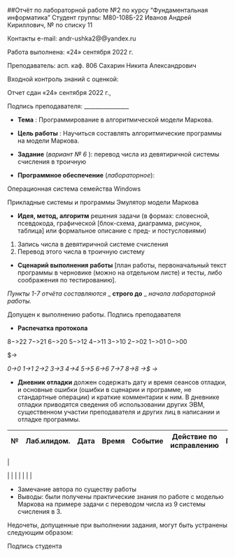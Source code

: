 ##Отчёт по лабораторной работе №2 по курсу “Фундаментальная информатика”
Студент группы: М80-108Б-22 Иванов Андрей Кириллович, № по списку 11

Контакты e-mail: andr-ushka2@@yandex.ru

Работа выполнена: «24» сентября 2022 г.

Преподаватель: асп. каф. 806 Сахарин Никита Александрович

Входной контроль знаний с оценкой:

Отчет сдан «24» сентября 2022 г., 

Подпись преподавателя: ________________
- **Тема** : Программирование в алгоритмической модели Маркова.

- **Цель работы** : Научиться составлять алгоритмические программы на модели Маркова.

- **Задание** (_вариант_ _№_ _6_ ): перевод числа из девятиричной системы счисления в троичную

- **Программное обеспечение** (_лабораторное_):

Операционная система семейства Windows

Прикладные системы и программы Эмулятор модели Маркова

- **Идея, метод, алгоритм** решения задачи (в формах: словесной, псевдокода, графической [блок-схема, диаграмма, рисунок, таблица] или формальное описание с пред- и постусловиями)

1. Запись числа в девятиричной системе счисления
2. Перевод этого числа в троичную систему

- **Сценарий выполнения работы** [план работы, первоначальный текст программы в черновике (можно на отдельном листе) и тесты, либо соображения по тестированию].

_Пункты 1-7 отчёта составляются_ _ **строго до** _ _начала лабораторной работы._

Допущен к выполнению работы. Подпись преподавателя

- **Распечатка протокола**

8$->$22
7$->$21
6$->$20
5$->$12
4$->$11
3$->$10
2$->$02
1$->$01
0$->$00

$->

*0->0*
*1->1*
*2->2*
*3->3*
*4->4*
*5->5*
*6->6*
*7->7*
*8->8*
*->$
->*

- **Дневник отладки** должен содержать дату и время сеансов отладки, и основные ошибки (ошибки в сценарии и программе, не стандартные операции) и краткие комментарии к ним. В дневнике отладки приводятся сведения об использовании других ЭВМ, существенном участии преподавателя и других лиц в написании и отладке программы.

| № | Лаб.илидом. | Дата | Время | Событие | Действие по исправлению | Примечание |
| --- | --- | --- | --- | --- | --- | --- |
|

 |
 |
 |
 |
 |
 |
 |

- Замечание автора по существу работы
- Выводы: были получены практические знания по работе с моделью Маркова на примере задачи с переводом числа из 9 системы счисления в 3.

Недочеты, допущенные при выполнении задания, могут быть устранены следующим образом:

Подпись студента